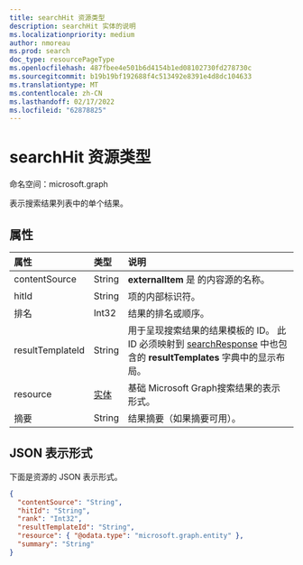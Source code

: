 ```yaml
---
title: searchHit 资源类型
description: searchHit 实体的说明
ms.localizationpriority: medium
author: nmoreau
ms.prod: search
doc_type: resourcePageType
ms.openlocfilehash: 487fbee4e501b6d4154b1ed08102730fd278730c
ms.sourcegitcommit: b19b19bf192688f4c513492e8391e4d8dc104633
ms.translationtype: MT
ms.contentlocale: zh-CN
ms.lasthandoff: 02/17/2022
ms.locfileid: "62878825"
---
```

# <a name="searchhit-resource-type"></a>searchHit 资源类型

命名空间：microsoft.graph

表示搜索结果列表中的单个结果。

## <a name="properties"></a>属性

| 属性     | 类型        | 说明 |
|:-------------|:------------|:------------|
|contentSource|String|**externalItem** 是 的内容源的名称。|
|hitId|String|项的内部标识符。|
|排名|Int32|结果的排名或顺序。|
|resultTemplateId|String|用于呈现搜索结果的结果模板的 ID。 此 ID 必须映射到 [searchResponse](searchresponse.md) 中也包含的 **resultTemplates** 字典中的显示布局。|
|resource|[实体](entity.md)|基础 Microsoft Graph搜索结果的表示形式。|
|摘要|String|结果摘要（如果摘要可用）。|

## <a name="json-representation"></a>JSON 表示形式

下面是资源的 JSON 表示形式。

<!-- {
  "blockType": "resource",
  "optionalProperties": [

  ],
  "@odata.type": "microsoft.graph.searchHit",
  "baseType": null
}-->

```json
{
  "contentSource": "String",
  "hitId": "String",
  "rank": "Int32",
  "resultTemplateId": "String",
  "resource": { "@odata.type": "microsoft.graph.entity" },
  "summary": "String"
}
```

<!-- uuid: 16cd6b66-4b1a-43a1-adaf-3a886856ed98
2019-02-04 14:57:30 UTC -->
<!-- {
  "type": "#page.annotation",
  "description": "searchHit resource",
  "keywords": "",
  "section": "documentation",
  "tocPath": ""
}-->

